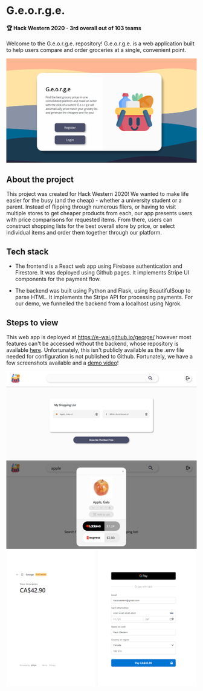 # G.e.o.r.g.e. 
#### 🏆 Hack Western 2020 - 3rd overall out of 103 teams

Welcome to the G.e.o.r.g.e. repository! G.e.o.r.g.e. is a web application built to help users compare and order groceries at a single, convenient point. 

![Landing page screenshot](https://github.com/e-wai/george/blob/main/screenshots/landing_page.PNG)

## About the project

This project was created for Hack Western 2020! We wanted to make life easier for the busy (and the cheap) - whether a university student or a parent. Instead of flipping through numerous fliers, or having to visit multiple stores to get cheaper products from each, our app presents users with price comparisons for requested items. From there, users can construct shopping lists for the best overall store by price, or select individual items and order them together through our platform.

## Tech stack

+ The frontend is a React web app using Firebase authentication and Firestore. It was deployed using Github pages. It implements Stripe UI components for the payment flow.

+ The backend was built using Python and Flask, using BeautifulSoup to parse HTML. It implements the Stripe API for processing payments. For our demo, we funnelled the backend from a localhost using Ngrok.

## Steps to view
This web app is deployed at https://e-wai.github.io/george/ however most features can't be accessed without the backend, whose repository is available [here](https://github.com/e-wai/george-backend). Unfortunately, this isn't publicly available as the .env file needed for configuration is not published to Github. Fortunately, we have a few screenshots available and a [demo video](https://www.youtube.com/watch?v=wxMHrHFsrss)! 

![Shopping list screenshot](https://github.com/e-wai/george/blob/main/screenshots/shopping_list.png)
![Add item flow screenshot](https://github.com/e-wai/george/blob/main/screenshots/add_product_flow.png)
![Payment flow screenshot](https://github.com/e-wai/george/blob/main/screenshots/payment_flow.png)
